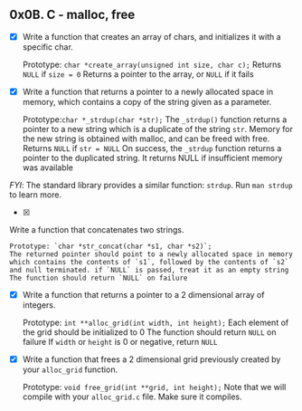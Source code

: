 ## 0x0B. C - malloc, free

- [X] Write a function that creates an array of chars, and initializes it with a 
specific char.

    Prototype: `char *create_array(unsigned int size, char c);`
    Returns `NULL` if `size = 0`
    Returns a pointer to the array, or `NULL` if it fails

- [X] Write a function that returns a pointer to a newly allocated space in memory, which contains a copy of the string given as a parameter.

    Prototype:`char *_strdup(char *str);`
    The `_strdup()` function returns a pointer to a new string which is a
    duplicate of the string `str`. Memory for the new string is obtained with malloc, and can be freed with free. Returns `NULL` if `str = NULL`
    On success, the `_strdup` function returns a pointer to the duplicated
    string. It returns NULL if insufficient memory was available

*FYI*: The standard library provides a similar function: `strdup`. Run `man strdup` to learn more.

- [X] 
Write a function that concatenates two strings.

    Prototype: `char *str_concat(char *s1, char *s2)`;
    The returned pointer should point to a newly allocated space in memory which contains the contents of `s1`, followed by the contents of `s2` and null terminated. if `NULL` is passed, treat it as an empty string
    The function should return `NULL` on failure


- [X] Write a function that returns a pointer to a 2 dimensional array of integers.

    Prototype: `int **alloc_grid(int width, int height);`
    Each element of the grid should be initialized to 0
    The function should return `NULL` on failure
    If `width` or `height` is 0 or negative, return `NULL`


- [X] Write a function that frees a 2 dimensional grid previously created by your `alloc_grid` function.

    Prototype: `void free_grid(int **grid, int height);`
    Note that we will compile with your `alloc_grid.c` file. Make sure it 
    compiles.

